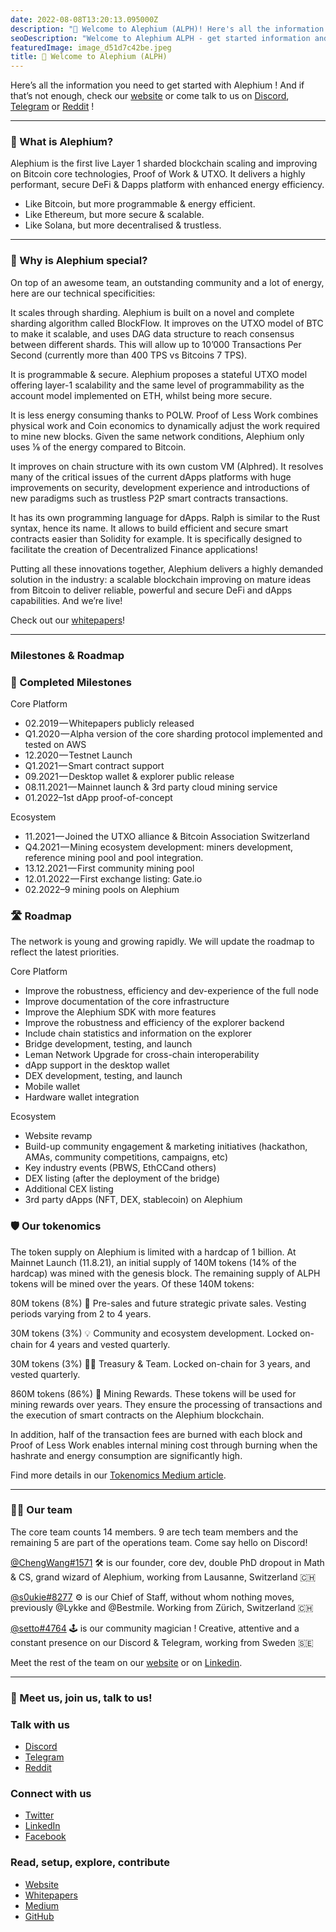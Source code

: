 ```yaml
---
date: 2022-08-08T13:20:13.095000Z
description: "🚀 Welcome to Alephium (ALPH)! Here's all the information you need to get started with Alephium, and if that's not enough, check our website or come talk to us on Discord, Telegram, or Reddit!"
seoDescription: "Welcome to Alephium ALPH - get started information and community resources. Discord, Telegram, Reddit community channels and getting started guide."
featuredImage: image_d51d7c42be.jpeg
title: 🚀 Welcome to Alephium (ALPH)
---
```

Here’s all the information you need to get started with Alephium ! And if that’s not enough, check our [website](/) or come talk to us on [Discord](https://discord.gg/JErgRBfRSB), [Telegram](https://t.me/alephiumgroup) or [Reddit](https://www.reddit.com/r/Alephium/) !

---

### 🐥 What is Alephium?[​](https://wiki.alephium.org/5min-overview#-what-is-alephium)

Alephium is the first live Layer 1 sharded blockchain scaling and improving on Bitcoin core technologies, Proof of Work & UTXO. It delivers a highly performant, secure DeFi & Dapps platform with enhanced energy efficiency.

- Like Bitcoin, but more programmable & energy efficient.
- Like Ethereum, but more secure & scalable.
- Like Solana, but more decentralised & trustless.

---

### 💎 Why is Alephium special?[​](https://wiki.alephium.org/5min-overview#-why-is-alephium-special)

On top of an awesome team, an outstanding community and a lot of energy, here are our technical specificities:

It scales through sharding. Alephium is built on a novel and complete sharding algorithm called BlockFlow. It improves on the UTXO model of BTC to make it scalable, and uses DAG data structure to reach consensus between different shards. This will allow up to 10’000 Transactions Per Second (currently more than 400 TPS vs Bitcoins 7 TPS).

It is programmable & secure. Alephium proposes a stateful UTXO model offering layer-1 scalability and the same level of programmability as the account model implemented on ETH, whilst being more secure.

It is less energy consuming thanks to POLW. Proof of Less Work combines physical work and Coin economics to dynamically adjust the work required to mine new blocks. Given the same network conditions, Alephium only uses ⅛ of the energy compared to Bitcoin.

It improves on chain structure with its own custom VM (Alphred). It resolves many of the critical issues of the current dApps platforms with huge improvements on security, development experience and introductions of new paradigms such as trustless P2P smart contracts transactions.

It has its own programming language for dApps. Ralph is similar to the Rust syntax, hence its name. It allows to build efficient and secure smart contracts easier than Solidity for example. It is specifically designed to facilitate the creation of Decentralized Finance applications!

Putting all these innovations together, Alephium delivers a highly demanded solution in the industry: a scalable blockchain improving on mature ideas from Bitcoin to deliver reliable, powerful and secure DeFi and dApps capabilities. And we’re live!

Check out our [whitepapers](https://github.com/alephium/white-paper)!

---

### Milestones & Roadmap[​](https://wiki.alephium.org/5min-overview#milestones--roadmap)

### 🚀 Completed Milestones[​](https://wiki.alephium.org/5min-overview#-completed-milestones)

Core Platform

- 02.2019 — Whitepapers publicly released
- Q1.2020 — Alpha version of the core sharding protocol implemented and tested on AWS
- 12.2020 — Testnet Launch
- Q1.2021 — Smart contract support
- 09.2021 — Desktop wallet & explorer public release
- 08.11.2021 — Mainnet launch & 3rd party cloud mining service
- 01.2022–1st dApp proof-of-concept

Ecosystem

- 11.2021 — Joined the UTXO alliance & Bitcoin Association Switzerland
- Q4.2021 — Mining ecosystem development: miners development, reference mining pool and pool integration.
- 13.12.2021 — First community mining pool
- 12.01.2022 — First exchange listing: Gate.io
- 02.2022–9 mining pools on Alephium

### 🛣️ Roadmap[​](https://wiki.alephium.org/5min-overview#%EF%B8%8F-roadmap)

The network is young and growing rapidly. We will update the roadmap to reflect the latest priorities.

Core Platform

- Improve the robustness, efficiency and dev-experience of the full node
- Improve documentation of the core infrastructure
- Improve the Alephium SDK with more features
- Improve the robustness and efficiency of the explorer backend
- Include chain statistics and information on the explorer
- Bridge development, testing, and launch
- Leman Network Upgrade for cross-chain interoperability
- dApp support in the desktop wallet
- DEX development, testing, and launch
- Mobile wallet
- Hardware wallet integration

Ecosystem

- Website revamp
- Build-up community engagement & marketing initiatives (hackathon, AMAs, community competitions, campaigns, etc)
- Key industry events (PBWS, EthCCand others)
- DEX listing (after the deployment of the bridge)
- Additional CEX listing
- 3rd party dApps (NFT, DEX, stablecoin) on Alephium

### 🛡 Our tokenomics[​](https://wiki.alephium.org/5min-overview#-our-tokenomics)

The token supply on Alephium is limited with a hardcap of 1 billion. At Mainnet Launch (11.8.21), an initial supply of 140M tokens (14% of the hardcap) was mined with the genesis block. The remaining supply of ALPH tokens will be mined over the years. Of these 140M tokens:

80M tokens (8%) 🤝 Pre-sales and future strategic private sales. Vesting periods varying from 2 to 4 years.

30M tokens (3%) 💡 Community and ecosystem development. Locked on-chain for 4 years and vested quarterly.

30M tokens (3%) 🧑‍💻 Treasury & Team. Locked on-chain for 3 years, and vested quarterly.

860M tokens (86%) 🌊 Mining Rewards. These tokens will be used for mining rewards over years. They ensure the processing of transactions and the execution of smart contracts on the Alephium blockchain.

In addition, half of the transaction fees are burned with each block and Proof of Less Work enables internal mining cost through burning when the hashrate and energy consumption are significantly high.

Find more details in our [Tokenomics Medium article](/news/post/alephium-tokenomics-61d59b51029c).

---

### 🏋️‍♀️ Our team[​](https://wiki.alephium.org/5min-overview#%EF%B8%8F%EF%B8%8F-our-team)

The core team counts 14 members. 9 are tech team members and the remaining 5 are part of the operations team. Come say hello on Discord!

[@ChengWang#1571](https://twitter.com/wachmc) 🛠 is our founder, core dev, double PhD dropout in Math & CS, grand wizard of Alephium, working from Lausanne, Switzerland 🇨🇭

[@s0ukie#8277](https://twitter.com/s0ukie) ⚙️ is our Chief of Staff, without whom nothing moves, previously @Lykke and @Bestmile. Working from Zürich, Switzerland 🇨🇭

[@setto#4764](http://twitter.com/heptazoid) 🕹 is our community magician ! Creative, attentive and a constant presence on our Discord & Telegram, working from Sweden 🇸🇪

Meet the rest of the team on our [website](/) or on [Linkedin](https://www.linkedin.com/company/alephium/people/).

---

### 🎯 Meet us, join us, talk to us\![​](https://wiki.alephium.org/5min-overview#-meet-us-join-us-talk-to-us)

### Talk with us[​](https://wiki.alephium.org/5min-overview#talk-with-us)

- [Discord](https://discord.gg/JErgRBfRSB)
- [Telegram](https://t.me/alephiumgroup)
- [Reddit](https://www.reddit.com/r/Alephium/)

### Connect with us[​](https://wiki.alephium.org/5min-overview#connect-with-us)

- [Twitter](https://twitter.com/alephium)
- [LinkedIn](https://www.linkedin.com/company/alephium)
- [Facebook](https://www.facebook.com/alephium)

### Read, setup, explore, contribute[​](https://wiki.alephium.org/5min-overview#read-setup-explore-contribute)

- [Website](/)
- [Whitepapers](https://github.com/alephium/white-paper)
- [Medium](https://medium.com/@alephium)
- [GitHub](https://github.com/alephium)
